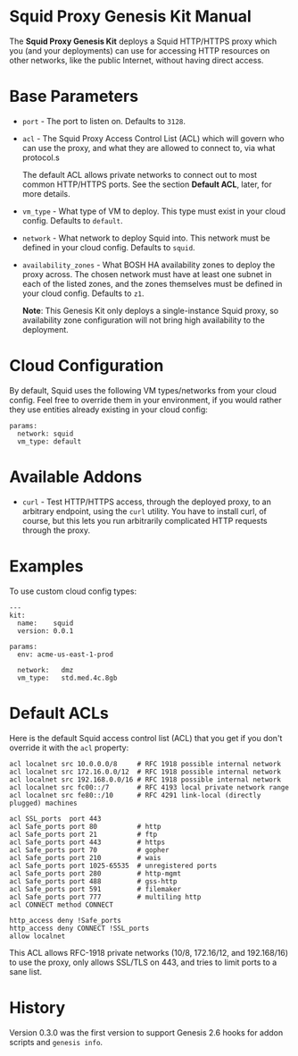# Squid Proxy Genesis Kit Manual

The **Squid Proxy Genesis Kit** deploys a Squid HTTP/HTTPS proxy
which you (and your deployments) can use for accessing HTTP
resources on other networks, like the public Internet, without
having direct access.

# Base Parameters

- `port` - The port to listen on.  Defaults to `3128`.

- `acl` - The Squid Proxy Access Control List (ACL) which will
  govern who can use the proxy, and what they are allowed to
  connect to, via what protocol.s

  The default ACL allows private networks to connect out to most
  common HTTP/HTTPS ports.  See the section **Default ACL**,
  later, for more details.

- `vm_type` - What type of VM to deploy.  This type must
  exist in your cloud config.  Defaults to `default`.

- `network` - What network to deploy Squid into.  This network
  must be defined in your cloud config.  Defaults to `squid`.

- `availability_zones` - What BOSH HA availability zones to deploy
  the proxy across.  The chosen network must have at least one
  subnet in each of the listed zones, and the zones themselves
  must be defined in your cloud config.  Defaults to `z1`.

  **Note**: This Genesis Kit only deploys a single-instance Squid
  proxy, so availability zone configuration will not bring high
  availability to the deployment.

# Cloud Configuration

By default, Squid uses the following VM types/networks from your
cloud config. Feel free to override them in your environment, if
you would rather they use entities already existing in your cloud
config:

```
params:
  network: squid
  vm_type: default
```

# Available Addons

- `curl` - Test HTTP/HTTPS access, through the deployed proxy,
  to an arbitrary endpoint, using the `curl` utility.  You have to
  install curl, of course, but this lets you run arbitrarily
  complicated HTTP requests through the proxy.

# Examples

To use custom cloud config types:

```
---
kit:
  name:    squid
  version: 0.0.1

params:
  env: acme-us-east-1-prod

  network:   dmz
  vm_type:   std.med.4c.8gb
```

# Default ACLs

Here is the default Squid access control list (ACL) that you get
if you don't override it with the `acl` property:

```
acl localnet src 10.0.0.0/8     # RFC 1918 possible internal network
acl localnet src 172.16.0.0/12  # RFC 1918 possible internal network
acl localnet src 192.168.0.0/16 # RFC 1918 possible internal network
acl localnet src fc00::/7       # RFC 4193 local private network range
acl localnet src fe80::/10      # RFC 4291 link-local (directly plugged) machines

acl SSL_ports  port 443
acl Safe_ports port 80          # http
acl Safe_ports port 21          # ftp
acl Safe_ports port 443         # https
acl Safe_ports port 70          # gopher
acl Safe_ports port 210         # wais
acl Safe_ports port 1025-65535  # unregistered ports
acl Safe_ports port 280         # http-mgmt
acl Safe_ports port 488         # gss-http
acl Safe_ports port 591         # filemaker
acl Safe_ports port 777         # multiling http
acl CONNECT method CONNECT

http_access deny !Safe_ports
http_access deny CONNECT !SSL_ports
allow localnet
```

This ACL allows RFC-1918 private networks (10/8, 172.16/12, and
192.168/16) to use the proxy, only allows SSL/TLS on 443, and
tries to limit ports to a sane list.

# History

Version 0.3.0 was the first version to support Genesis 2.6 hooks
for addon scripts and `genesis info`.
